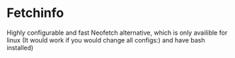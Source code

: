 # Fetchinfo
Highly configurable and fast Neofetch alternative,
which is only availible for linux (It would work if you would change all configs:) and have bash installed)
